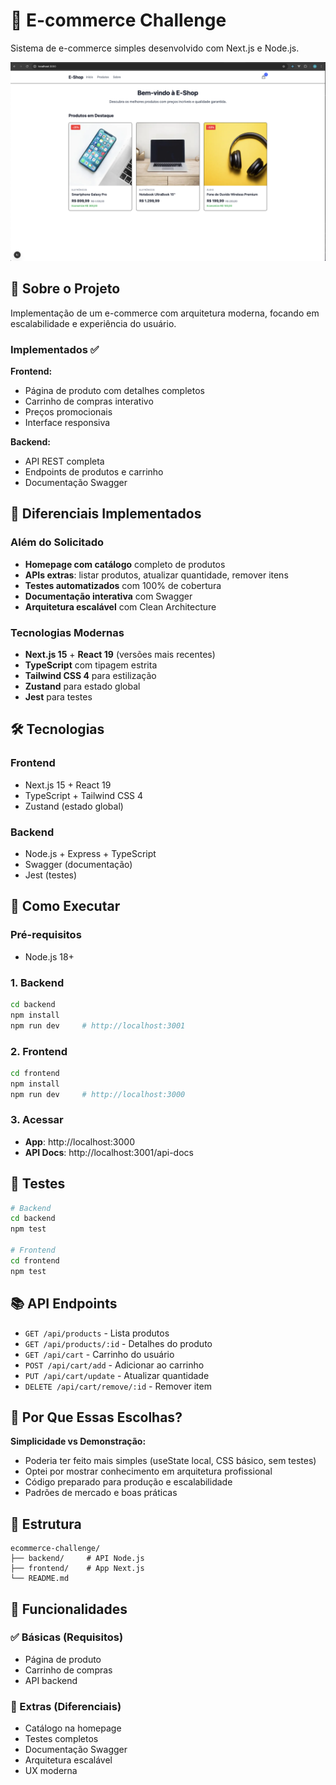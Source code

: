 # 🛒 E-commerce Challenge

Sistema de e-commerce simples desenvolvido com Next.js e Node.js.

![Homepage do E-commerce](assets/homepage.png)

## 🎯 Sobre o Projeto

Implementação de um e-commerce com arquitetura moderna, focando em escalabilidade e experiência do usuário.

### Implementados ✅

**Frontend:**
- Página de produto com detalhes completos
- Carrinho de compras interativo
- Preços promocionais
- Interface responsiva

**Backend:**
- API REST completa
- Endpoints de produtos e carrinho
- Documentação Swagger

## 🚀 Diferenciais Implementados

### Além do Solicitado
- **Homepage com catálogo** completo de produtos
- **APIs extras**: listar produtos, atualizar quantidade, remover itens
- **Testes automatizados** com 100% de cobertura
- **Documentação interativa** com Swagger
- **Arquitetura escalável** com Clean Architecture

### Tecnologias Modernas
- **Next.js 15** + **React 19** (versões mais recentes)
- **TypeScript** com tipagem estrita
- **Tailwind CSS 4** para estilização
- **Zustand** para estado global
- **Jest** para testes

## 🛠️ Tecnologias

### Frontend
- Next.js 15 + React 19
- TypeScript + Tailwind CSS 4
- Zustand (estado global)

### Backend
- Node.js + Express + TypeScript
- Swagger (documentação)
- Jest (testes)

## 🚀 Como Executar

### Pré-requisitos
- Node.js 18+

### 1. Backend
```bash
cd backend
npm install
npm run dev     # http://localhost:3001
```

### 2. Frontend
```bash
cd frontend
npm install
npm run dev     # http://localhost:3000
```

### 3. Acessar
- **App**: http://localhost:3000
- **API Docs**: http://localhost:3001/api-docs

## 🧪 Testes

```bash
# Backend
cd backend
npm test

# Frontend
cd frontend
npm test
```

## 📚 API Endpoints

- `GET /api/products` - Lista produtos
- `GET /api/products/:id` - Detalhes do produto
- `GET /api/cart` - Carrinho do usuário
- `POST /api/cart/add` - Adicionar ao carrinho
- `PUT /api/cart/update` - Atualizar quantidade
- `DELETE /api/cart/remove/:id` - Remover item

## 🎯 Por Que Essas Escolhas?

**Simplicidade vs Demonstração:**
- Poderia ter feito mais simples (useState local, CSS básico, sem testes)
- Optei por mostrar conhecimento em arquitetura profissional
- Código preparado para produção e escalabilidade
- Padrões de mercado e boas práticas

## 📁 Estrutura

```
ecommerce-challenge/
├── backend/     # API Node.js
├── frontend/    # App Next.js
└── README.md
```

## 🔄 Funcionalidades

### ✅ Básicas (Requisitos)
- Página de produto
- Carrinho de compras
- API backend

### 🎁 Extras (Diferenciais)
- Catálogo na homepage
- Testes completos
- Documentação Swagger
- Arquitetura escalável
- UX moderna
